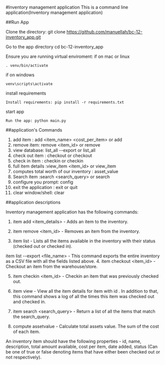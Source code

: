#Inventory management application
This is a command line application(Inventory management application) 

##Run App

Clone the directory: git clone https://github.com/manuellah/bc-12-inventory_app.git

Go to the app directory cd bc-12-inventory_app

Ensure you are running virtual enviroment:
if on mac or linux

```console
. venv/bin/activate 
```
if on windows
```console
venv\scripts\activate 
```
install requirements
```console
Install requirements: pip install -r requirements.txt
```
start app
```console
Run the app: python main.py
```

##application's Commands

1. add item : add <item_name> <quantity> <cost_per_item> or add
2. remove item: remove <item_id> or remove
3. view database: list_all --export <filename> or list_all
4. check out item : checkout <number> or checkout
5. check in item : checkin <number> or checkin
6. full item details :view_item <item_id> or view_item
7. computes total worth of our inventory : asset_value
8. Search item :search <search_query> or search
9. configure you prompt: config <prompt string>
10. exit the application : exit or quit
11. clear window/shell: clear


##application descriptions

Inventory management application has the following commands:

1. item add <item_details> - Adds an item to the inventory.

2. item remove <item_id> - Removes an item from the inventory.

3. item list - Lists all the items available in the inventory with their status (checked out or checked in).

item list --export <file_name> - This command exports the entire inventory as a CSV file with all the fields listed above.
4. item checkout <item_id> - Checkout an item from the warehouse/store.

5. item checkin <item_id> - Checkin an item that was previously checked out.

6. item view <id> - View all the item details for item with id <id>. In addition to that, this command shows a log of all the times this item was checked out and checked in.

7. item search <search_query> - Return a list of all the items that match the search_query.

8. compute assetvalue - Calculate total assets value. The sum of the cost of each item.

An inventory item should have the following properties - id, name, description, total amount available, cost per item, date added, status (Can be one of true or false denoting items that have either been checked out or not respectively).


